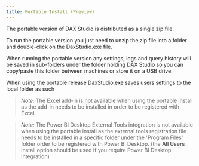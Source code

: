 ```yaml
---
title: Portable Install (Preview)
---
```



The portable version of DAX Studio is distributed as a single zip file. 

To run the portable version you just need to unzip the zip file into a folder and double-click on the DaxStudio.exe file. 

When running the portable version any settings, logs and query history will be saved in sub-folders under the folder holding DAX Studio so you can copy/paste this folder between machines or store it on a USB drive.

When using the portable release DaxStudio.exe saves users settings to the local folder as such

> *Note:* The Excel add-in is not available when using the portable install as the add-in needs to be installed in order to be registered with Excel.

> *Note:* The Power BI Desktop External Tools integration is not available when using the portable install as the external tools registration file needs to be installed in a specific folder under the 'Program Files' folder order to be registered with Power BI Desktop. (the **All Users** install option should be used if you require Power BI Desktop integration)